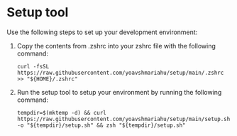 # Setup tool

Use the following steps to set up your development environment:
1. Copy the contents from .zshrc into your zshrc file with the following command:
    ```
    curl -fsSL https://raw.githubusercontent.com/yoavshmariahu/setup/main/.zshrc >> "${HOME}/.zshrc"
2. Run the setup tool to setup your environment by running the following command:
    ```
    tempdir=$(mktemp -d) && curl https://raw.githubusercontent.com/yoavshmariahu/setup/main/setup.sh -o "${tempdir}/setup.sh" && zsh "${tempdir}/setup.sh"
    ```
